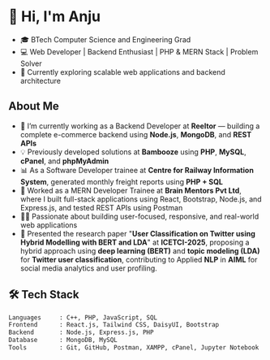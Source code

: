 # 👋 Hi, I'm Anju

- 🎓 BTech Computer Science and Engineering Grad
- 💻 Web Developer | Backend Enthusiast | PHP & MERN Stack | Problem Solver  
- 🌱 Currently exploring scalable web applications and backend architecture




##  About Me

- 🔭 I’m currently working as a Backend Developer at **Reeltor** — building a complete e-commerce backend using **Node.js**, **MongoDB**, and **REST APIs**
- 💡 Previously developed solutions at **Bambooze** using **PHP**, **MySQL**, **cPanel**, and **phpMyAdmin**
- 📊 As a Software Developer trainee at **Centre for Railway Information System**, generated monthly freight reports using **PHP + SQL**
- 💼 Worked as a MERN Developer Trainee at **Brain Mentors Pvt Ltd**, where I built full-stack applications using React, Bootstrap, Node.js, and Express.js, and tested REST APIs using Postman
- 👩‍💻 Passionate about building user-focused, responsive, and real-world web applications
- 🤖 Presented the research paper "**User Classification on Twitter using Hybrid Modelling with BERT and LDA**" at **ICETCI-2025**, proposing a hybrid approach using **deep learning (BERT)** and **topic modeling (LDA)** for **Twitter user classification**, contributing to Applied **NLP** in **AIML** for social media analytics and user profiling.



## 🛠️ Tech Stack

```bash
Languages     : C++, PHP, JavaScript, SQL  
Frontend      : React.js, Tailwind CSS, DaisyUI, Bootstrap  
Backend       : Node.js, Express.js, PHP  
Database      : MongoDB, MySQL  
Tools         : Git, GitHub, Postman, XAMPP, cPanel, Jupyter Notebook
